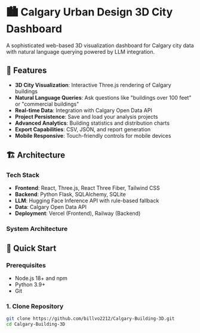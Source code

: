 # 🏙️ Calgary Urban Design 3D City Dashboard

A sophisticated web-based 3D visualization dashboard for Calgary city data with natural language querying powered by LLM integration.

## 🎯 Features

- **3D City Visualization**: Interactive Three.js rendering of Calgary buildings
- **Natural Language Queries**: Ask questions like "buildings over 100 feet" or "commercial buildings"
- **Real-time Data**: Integration with Calgary Open Data API
- **Project Persistence**: Save and load your analysis projects
- **Advanced Analytics**: Building statistics and distribution charts
- **Export Capabilities**: CSV, JSON, and report generation
- **Mobile Responsive**: Touch-friendly controls for mobile devices

## 🏗️ Architecture

### Tech Stack
- **Frontend**: React, Three.js, React Three Fiber, Tailwind CSS
- **Backend**: Python Flask, SQLAlchemy, SQLite
- **LLM**: Hugging Face Inference API with rule-based fallback
- **Data**: Calgary Open Data API
- **Deployment**: Vercel (Frontend), Railway (Backend)

### System Architecture

## 🚀 Quick Start

### Prerequisites
- Node.js 18+ and npm
- Python 3.9+
- Git

### 1. Clone Repository
```bash
git clone https://github.com/billvo2212/Calgary-Building-3D.git
cd Calgary-Building-3D
```